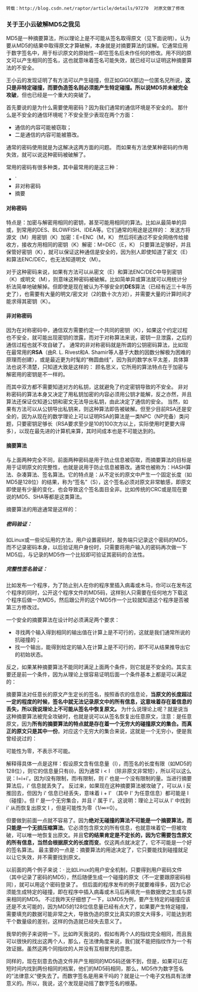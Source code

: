 `转载：http://blog.csdn.net/raptor/article/details/97270  对原文做了修改`

### 关于王小云破解MD5之我见

MD5是一种摘要算法，所以理论上是不可能从签名取得原文（见下面说明）。认为要从MD5的结果中取得原文才算破解，本身就是对摘要算法的误解。它通常应用于数字签名中，用于标识原文的原始性--即在签名后未作任何的修改。用不同的原文可以产生相同的签名，这也就意味着签名可能失效，就已经可以证明这种摘要算法的不安全。

王小云的发现证明了有方法可以产生碰撞，但正如GIGIX那边一位匿名兄所说，**这只是非特定碰撞，而要伪造签名则必须能产生特定碰撞。所以说MD5并未被完全攻破**，但也已经是一个重大的突破了。

首先要说的是为什么需要使用密码？因为我们通常的通信环境是不安全的。
那什么是不安全的通信环境呢？不安全至少表现在两个方面：

- 通信的内容可能被窃取；
- 二是通信的内容可能被篡改。


通常的密码使用就是为这解决这两方面的问题。
而如果有方法使某种密码的作用失效，就可以说这种密码被破解了。

常用的密码有很多种类，其中最常用的是这三种：

- `
- 非对称密码
- 摘要

#### 对称密码

特点是：加密与解密用相同的密钥，甚至可能用相同的算法。比如从最简单的异或，到常用的DES、BLOWFISH、IDEA等。它们通常的用途是这样的：
发送方将源文（M）用密钥（K）加密：E=ENC（M，K）
然后将E通过不安全网络传给接收方，接收方用相同的密钥（K）解密：M=DEC（E，K）
只要算法足够好，并且保管好密钥（K），就可以保证这种通信是安全的，因为别人即使知道了密文（E）和算法ENC/DEC，也无法知道明文（M）。

对于这种密码来说，如果有方法可以从密文（E）和算法ENC/DEC中导到密钥（K）或明文（M），则意味这种密码被破解。比如简单异或算法就可以用统计分析法简单地破解掉。但即使是现在被认为不够安全的**DES**算法（已经有近三十年历史了），也需要有大量的明文/密文对（2的数十次方对），并需要大量的计算时间才能求得其密钥（K）。

#### 非对称密码

因为在对称密码中，通信双方需要约定一个共同的密钥（K），如果这个约定过程也不安全，就可能出现密钥的泄露，而对于对称算法来说，密钥一旦泄露，之后的通信过程也就不攻自破了。
通常的非对称密码就是所谓的公钥密码算法，比如现在最常用的**RSA**（由R. L. Rivest和A. Shamir等人基于大数的因数分解极为困难的原理而创建），或是最近更为时髦的“椭圆曲线”，因为我的数学水平太差，具体算法也说不清楚，只知道大致是这样的：
顾名思义，它所用的算法特点在于加密与解密用的密钥是不一样的。

而其中双方都不需要知道对方的私钥，这就避免了约定密钥导致的不安全。
非对称密码的算法本身又决定了用私钥加密的内容必须用公钥才能解，反之亦然，并且算法还保证仅知道公钥和密文无法导出私钥，由此决定了通信的安全。
当然，如果有方法可以从公钥导出私钥来，则这种算法即告被破解。但至少目前RSA还是安全的，因为从现在的数学理论上可以证明RSA的算法是一类NPC（NP完备）类问题，只要密钥足够长（RSA要求至少是10的100次方以上，实际使用时更要大得多），以现在最先进的计算机来算，其时间成本也是不可能达到的。

#### 摘要算法

与上面两种完全不同，前面两种密码是用于防止信息被窃取，而摘要算法的目标是用于证明原文的完整性，也就是说用于防止信息被篡改。通常也被称为：HASH算法、杂凑算法、签名算法。它的特点是：从不定长的原文中产生一个固定长度（如MD5是128位）的结果，称为“签名”（S），这个签名必须对原文非常敏感，即原文即使是有少量的变化，也会导致这个签名面目全非。比如传统的CRC或是现在要说的MD5、SHA等都是这类算法。

摘要算法的用途通常是这样的：

##### 密码验证：

如Linux或一些论坛用的方法，用户设置密码时，服务端只记录这个密码的MD5，而不记录密码本身，以后验证用户身份时，只需要将用户输入的密码再次做一下MD5后，与记录的MD5作一个比较即可验证其密码的合法性。

##### 完整性签名验证：

比如发布一个程序，为了防止别人在你的程序里插入病毒或木马，你可以在发布这个程序的同时，公开这个程序文件的MD5码，这样别人只需要在任何地方下载这个程序后做一次MD5，然后跟公开的这个MD5作一个比较就知道这个程序是否被第三方修改过。

一个安全的摘要算法在设计时必须满足两个要求：

- 寻找两个输入得到相同的输出值在计算上是不可行的，这就是我们通常所说的抗碰撞的；
- 找一个输出，能得到给定的输入在计算上是不可行的，即不可从结果推导出它的初始状态。

反之，如果某种摘要算法不能同时满足上面两个条件，则它就是不安全的。其实主要还是前一个条件，因为从理论上很容易证明后面一个条件基本上都是可以满足的：

摘要算法对任意长的原文产生定长的签名，按照香农的信息论，**当原文的长度超过一定的程度的时候，签名中就无法记录原文中的所有信息，这意味着存在着信息的丢失，所以我说理论上不可能从签名中恢复原文。**
为什么说理论上呢？就是说当这种摘要算法被完全攻破时，也就是说可以从签名恢复出任意原文，注意：是任意原文，因为**所有的摘要算法的特点就是存在着一个无穷大的碰撞原文的集合。而真正的原文只是其中一份**。对应这个无穷大的集合来说，这就是一个无穷小，便是我曾经说过的： 

可能性为零，不表示不可能。 

解释得具体一点是这样：假设原文含有信息量（I），而签名的长度有限（如MD5的128位），则它的信息量只有(i)，因为通常 i < I （除非原文非常短），所以可以这么说：I=i+i'。因为I没有限制，而i有限制，则 i' 也是一个没有限制的量。当进行摘要算法后，i' 信息就丢失了。
反过来，如果现在这种摘要算法被攻破了，可以从 i 反推回去，但因为 i' 信息已经丢失，意味着 i + I' （其中 I' 为任意信息）都可能是 I （碰撞）。但 I' 是一个无穷集合，并且 i' 属于 I'。这说明：理论上可以从 I' 中找到 i' 从而恢复出原文 I ，但是可能性为零（1/∞=0）。

但要做到前面一点就不容易了。因为**绝对无碰撞的算法不可能是一个摘要算法，而只能是一个无损压缩算法**。它必须包含原文的所有信息，也就意味着它一但被攻破，可以唯一地恢复出原文。并且**它的结果肯定是不定长的，因为它需要包含原文的所有信息，当然会根据原文的长度而变**。仅这两点就决定了，它不可能是一个好的签名算法。
最主要的一点是：摘要算法的用途决定了，它只要能找到碰撞就足以让它失效，并不需要找到原文。

以前面的两个例子来说：·
比如Linux的用户安全机制，只要得到用户密码文件（其中记录了密码的MD5），然后随便生成一个碰撞的原文（不一定要跟原密码相同），就可以用这个密码登录了。
但后面的程序发布的例子就要难得多，因为它必须能生成特定的碰撞，即在程序中插入病毒或木马后再填充一些数据使之生成与原来相同的MD5。
不过我昨天仔细想了一下，以MD5为例，要产生特定的碰撞应该还是不太可能的，因为MD5的128位信息量已经有点大了，如果要产生特定碰撞，需要填充的数据可能非常之大，导致伪造的原文比真实的原文大得多，可能达到若干个数量级的差别，这样的伪造就已经失去意义了。

我举的例子来说明一下。比如昨天我说的，假如有两个人的指纹完全相同，而且我可以很快的找出这两个人，那么，在法律角度来说，我们就不能把指纹作为一个有效证据。虽然这两个同指纹的人并没有互相冒充的意思。 

同样的，现在刻意去伪造文件并产生相同的MD5码还做不到，但是，如果可以在短时间内找到两份相同的档案，他们的MD5码相同，那么，MD5作为数字签名的“法律意义”便失去了。而数字签名是用来干吗的？就是让一个电子文档具有法律意义的。所以，我说，这个发现是动摇了数字签名的根基。
